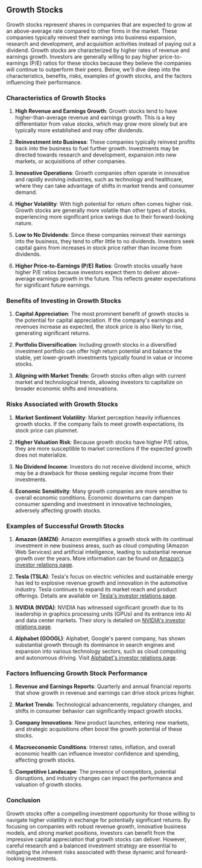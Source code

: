 ## Growth Stocks

Growth stocks represent shares in companies that are expected to grow at an above-average rate compared to other firms in the market. These companies typically reinvest their earnings into business expansion, research and development, and acquisition activities instead of paying out a dividend. Growth stocks are characterized by higher rates of revenue and earnings growth. Investors are generally willing to pay higher price-to-earnings (P/E) ratios for these stocks because they believe the companies will continue to outperform their peers. Below, we'll dive deep into the characteristics, benefits, risks, examples of growth stocks, and the factors influencing their performance.

### Characteristics of Growth Stocks

1. **High Revenue and Earnings Growth**: Growth stocks tend to have higher-than-average revenue and earnings growth. This is a key differentiator from value stocks, which may grow more slowly but are typically more established and may offer dividends.
   
2. **Reinvestment into Business**: These companies typically reinvest profits back into the business to fuel further growth. Investments may be directed towards research and development, expansion into new markets, or acquisitions of other companies.

3. **Innovative Operations**: Growth companies often operate in innovative and rapidly evolving industries, such as technology and healthcare, where they can take advantage of shifts in market trends and consumer demand.

4. **Higher Volatility**: With high potential for return often comes higher risk. Growth stocks are generally more volatile than other types of stocks, experiencing more significant price swings due to their forward-looking nature.

5. **Low to No Dividends**: Since these companies reinvest their earnings into the business, they tend to offer little to no dividends. Investors seek capital gains from increases in stock price rather than income from dividends.

6. **Higher Price-to-Earnings (P/E) Ratios**: Growth stocks usually have higher P/E ratios because investors expect them to deliver above-average earnings growth in the future. This reflects greater expectations for significant future earnings.

### Benefits of Investing in Growth Stocks

1. **Capital Appreciation**: The most prominent benefit of growth stocks is the potential for capital appreciation. If the company's earnings and revenues increase as expected, the stock price is also likely to rise, generating significant returns.

2. **Portfolio Diversification**: Including growth stocks in a diversified investment portfolio can offer high return potential and balance the stable, yet lower-growth investments typically found in value or income stocks.

3. **Aligning with Market Trends**: Growth stocks often align with current market and technological trends, allowing investors to capitalize on broader economic shifts and innovations.

### Risks Associated with Growth Stocks

1. **Market Sentiment Volatility**: Market perception heavily influences growth stocks. If the company fails to meet growth expectations, its stock price can plummet.

2. **Higher Valuation Risk**: Because growth stocks have higher P/E ratios, they are more susceptible to market corrections if the expected growth does not materialize.

3. **No Dividend Income**: Investors do not receive dividend income, which may be a drawback for those seeking regular income from their investments.

4. **Economic Sensitivity**: Many growth companies are more sensitive to overall economic conditions. Economic downturns can dampen consumer spending and investment in innovative technologies, adversely affecting growth stocks.

### Examples of Successful Growth Stocks

1. **Amazon (AMZN)**: Amazon exemplifies a growth stock with its continual investment in new business areas, such as cloud computing (Amazon Web Services) and artificial intelligence, leading to substantial revenue growth over the years. More information can be found on [Amazon's investor relations page](https://www.amazon.com/ir).

2. **Tesla (TSLA)**: Tesla's focus on electric vehicles and sustainable energy has led to explosive revenue growth and innovation in the automotive industry. Tesla continues to expand its market reach and product offerings. Details are available on [Tesla's investor relations page](https://ir.tesla.com).

3. **NVIDIA (NVDA)**: NVIDIA has witnessed significant growth due to its leadership in graphics processing units (GPUs) and its entrance into AI and data center markets. Their story is detailed on [NVIDIA's investor relations page](https://investor.nvidia.com).

4. **Alphabet (GOOGL)**: Alphabet, Google's parent company, has shown substantial growth through its dominance in search engines and expansion into various technology sectors, such as cloud computing and autonomous driving. Visit [Alphabet's investor relations page](https://abc.xyz/investor).

### Factors Influencing Growth Stock Performance

1. **Revenue and Earnings Reports**: Quarterly and annual financial reports that show growth in revenue and earnings can drive stock prices higher.

2. **Market Trends**: Technological advancements, regulatory changes, and shifts in consumer behavior can significantly impact growth stocks.

3. **Company Innovations**: New product launches, entering new markets, and strategic acquisitions often boost the growth potential of these stocks.

4. **Macroeconomic Conditions**: Interest rates, inflation, and overall economic health can influence investor confidence and spending, affecting growth stocks.

5. **Competitive Landscape**: The presence of competitors, potential disruptions, and industry changes can impact the performance and valuation of growth stocks.

### Conclusion

Growth stocks offer a compelling investment opportunity for those willing to navigate higher volatility in exchange for potentially significant returns. By focusing on companies with robust revenue growth, innovative business models, and strong market positions, investors can benefit from the impressive capital appreciation that growth stocks can deliver. However, careful research and a balanced investment strategy are essential to mitigating the inherent risks associated with these dynamic and forward-looking investments.
